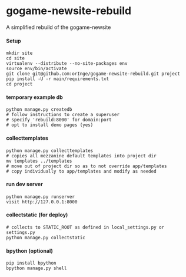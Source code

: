 gogame-newsite-rebuild
======================

A simplified rebuild of the gogame-newsite

#### Setup
    mkdir site
    cd site
    virtualenv --distribute --no-site-packages env
    source env/bin/activate
    git clone git@github.com:orInge/gogame-newsite-rebuild.git project
    pip install -U -r main/requirements.txt
    cd project

#### temporary example db
    python manage.py createdb
    # follow instructions to create a superuser
    # specify 'rebuild:8000' for domain:port
    # opt to install demo pages (yes)

#### collecttemplates
    python manage.py collecttemplates
    # copies all mezzanine default templates into project dir
    mv templates ../templates
    # move out of project dir so as to not override app/templates
    # copy individually to app/templates and modify as needed

#### run dev server
    python manage.py runserver
    visit http://127.0.0.1:8000


#### collectstatic (for deploy)
    # collects to STATIC_ROOT as defined in local_settings.py or settings.py
    python manage.py collectstatic


#### bpython (optional)
    pip install bpython
    bpython manage.py shell
